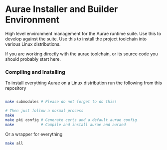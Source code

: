 # Aurae Installer and Builder Environment

High level environment management for the Aurae runtime suite. Use this to develop against the suite. Use this to install the project toolchain into various Linux distributions.

If you are working directly with the aurae toolchain, or its source code you should probably start here.

### Compiling and Installing

To install everything Aurae on a Linux distribution run the following from this repository

```bash

make submodules # Please do not forget to do this!

# Then just follow a normal process
make 
make pki config # Generate certs and a default aurae config
make            # Compile and install aurae and auraed
```

Or a wrapper for everything

```bash 
make all
```

